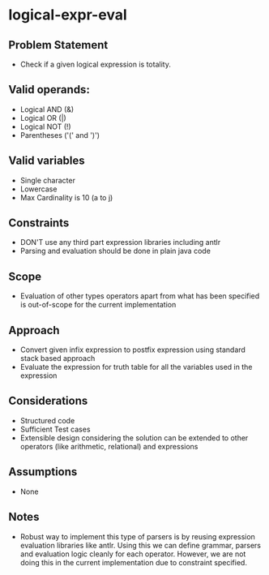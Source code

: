 # logical-expr-eval

## Problem Statement
- Check if a given logical expression is totality.

## Valid operands:
- Logical AND (&)
- Logical OR (|)
- Logical NOT (!)
- Parentheses ('(' and ')')

## Valid variables
- Single character
- Lowercase
- Max Cardinality is 10 (a to j)

## Constraints
- DON'T use any third part expression libraries including antlr
- Parsing and evaluation should be done in plain java code

## Scope
- Evaluation of other types operators apart from what has been specified is out-of-scope for the current implementation

## Approach
- Convert given infix expression to postfix expression using standard stack based approach
- Evaluate the expression for truth table for all the variables used in the expression

## Considerations
- Structured code
- Sufficient Test cases
- Extensible design considering the solution can be extended to other operators (like arithmetic, relational) and expressions

## Assumptions
- None

## Notes
- Robust way to implement this type of parsers is by reusing expression evaluation libraries like antlr.
    Using this we can define grammar, parsers and evaluation logic cleanly for each operator.
    However, we are not doing this in the current implementation due to constraint specified.
